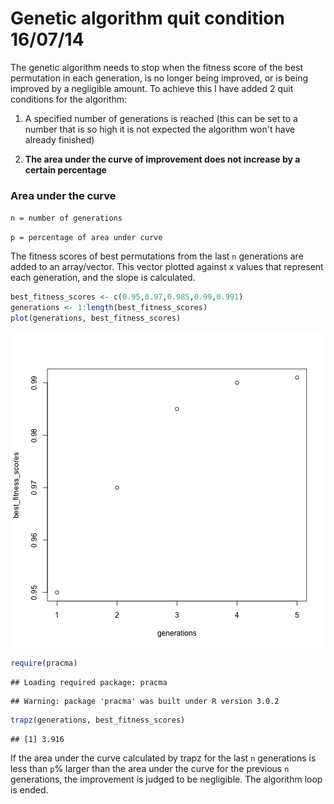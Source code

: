 Genetic algorithm quit condition 16/07/14
========================================================

The genetic algorithm needs to stop when the fitness score of the best permutation in each generation, is no longer being improved, or is being improved by a negligible amount.
To achieve this I have added 2 quit conditions for the algorithm:

1. A specified number of generations is reached (this can be set to a number that is so high it is not expected the algorithm won't have already finished)

2. **The area under the curve of improvement does not increase by a certain percentage**

### Area under the curve

``n = number of generations``

``p = percentage of area under curve``

The fitness scores of best permutations from the last ``n`` generations are added to an array/vector. This vector plotted against x values that represent each generation, and the slope is calculated.


```r
best_fitness_scores <- c(0.95,0.97,0.985,0.99,0.991)
generations <- 1:length(best_fitness_scores)
plot(generations, best_fitness_scores)
```

![plot of chunk unnamed-chunk-1](figure/unnamed-chunk-1.png) 

```r
require(pracma)
```

```
## Loading required package: pracma
```

```
## Warning: package 'pracma' was built under R version 3.0.2
```

```r
trapz(generations, best_fitness_scores)
```

```
## [1] 3.916
```

If the area under the curve calculated by trapz for the last ``n`` generations is less than ``p``% larger than the area under the curve for the previous ``n`` generations, the improvement is judged to be negligible. The algorithm loop is ended.
